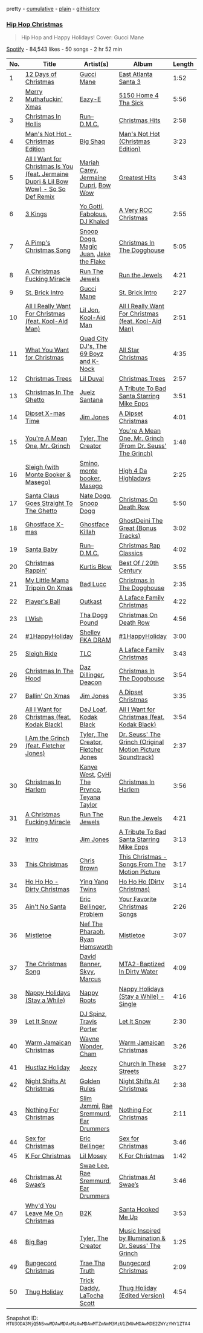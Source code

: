 pretty - [cumulative](/playlists/cumulative/37i9dQZF1DX1qPYE0fcNDF.md) - [plain](/playlists/plain/37i9dQZF1DX1qPYE0fcNDF) - [githistory](https://github.githistory.xyz/mackorone/spotify-playlist-archive/blob/main/playlists/plain/37i9dQZF1DX1qPYE0fcNDF)

### [Hip Hop Christmas](https://open.spotify.com/playlist/37i9dQZF1DX1qPYE0fcNDF)

> Hip Hop and Happy Holidays! Cover: Gucci Mane

[Spotify](https://open.spotify.com/user/spotify) - 84,543 likes - 50 songs - 2 hr 52 min

| No. | Title | Artist(s) | Album | Length |
|---|---|---|---|---|
| 1 | [12 Days of Christmas](https://open.spotify.com/track/6bE3npRCJW3wmy4NV44ZS2) | [Gucci Mane](https://open.spotify.com/artist/13y7CgLHjMVRMDqxdx0Xdo) | [East Atlanta Santa 3](https://open.spotify.com/album/41Mzki3Yox73btDc51evLi) | 1:52 |
| 2 | [Merry Muthafuckin' Xmas](https://open.spotify.com/track/0WtTqjocYc6CIfQFV1760X) | [Eazy\-E](https://open.spotify.com/artist/7B4hKK0S9QYnaoqa9OuwgX) | [5150 Home 4 Tha Sick](https://open.spotify.com/album/65bIyEn06DYO7oFkEYKOdl) | 5:56 |
| 3 | [Christmas In Hollis](https://open.spotify.com/track/1MxFicnnrdo9RzFLAm4Gsf) | [Run–D.M.C.](https://open.spotify.com/artist/3CQIn7N5CuRDP8wEI7FiDA) | [Christmas Hits](https://open.spotify.com/album/6Mtye5lhYh1JtHenUkIsH6) | 2:58 |
| 4 | [Man's Not Hot \- Christmas Edition](https://open.spotify.com/track/28lLyEK20U9nsJc6U9dNun) | [Big Shaq](https://open.spotify.com/artist/7mnAzEmgquhrVtGob81SmO) | [Man's Not Hot \(Christmas Edition\)](https://open.spotify.com/album/4NzqRB5yfjUem4rK6BX9Dt) | 3:23 |
| 5 | [All I Want for Christmas Is You \(feat\. Jermaine Dupri & Lil Bow Wow\) \- So So Def Remix](https://open.spotify.com/track/5EGVmjPN2y1s3hrPcQGqiF) | [Mariah Carey](https://open.spotify.com/artist/4iHNK0tOyZPYnBU7nGAgpQ), [Jermaine Dupri](https://open.spotify.com/artist/6nfYGe7IIuuP5bMY1jkJP6), [Bow Wow](https://open.spotify.com/artist/7352aRY2mqSxBZwzUb6LmA) | [Greatest Hits](https://open.spotify.com/album/5NIt2v0wjaZAXPqOYerldC) | 3:43 |
| 6 | [3 Kings](https://open.spotify.com/track/2awA4tHY7SFlJZrvgWfdSP) | [Yo Gotti](https://open.spotify.com/artist/6Ha4aES39QiVjR0L2lwuwq), [Fabolous](https://open.spotify.com/artist/0YWxKQj2Go9CGHCp77UOyy), [DJ Khaled](https://open.spotify.com/artist/0QHgL1lAIqAw0HtD7YldmP) | [A Very ROC Christmas](https://open.spotify.com/album/55mrxLIpf5AzhIEN43MSCh) | 2:55 |
| 7 | [A Pimp's Christmas Song](https://open.spotify.com/track/5UCPOj1XG4WRm35YDKUgyz) | [Snoop Dogg](https://open.spotify.com/artist/7hJcb9fa4alzcOq3EaNPoG), [Magic Juan](https://open.spotify.com/artist/4MKKSJyNbrGSBodc8R7vPK), [Jake the Flake](https://open.spotify.com/artist/3na9SRBxRRxmtYsElRG0pW) | [Christmas In The Dogghouse](https://open.spotify.com/album/6Yfaff9em7z9TmO9QQscpw) | 5:05 |
| 8 | [A Christmas Fucking Miracle](https://open.spotify.com/track/59fKNCUMTncSMICMNqT2in) | [Run The Jewels](https://open.spotify.com/artist/4RnBFZRiMLRyZy0AzzTg2C) | [Run the Jewels](https://open.spotify.com/album/0hVXUOlozgihW44G4Il0Gu) | 4:21 |
| 9 | [St\. Brick Intro](https://open.spotify.com/track/1Et5dtjFVjgZeH6OC925hk) | [Gucci Mane](https://open.spotify.com/artist/13y7CgLHjMVRMDqxdx0Xdo) | [St\. Brick Intro](https://open.spotify.com/album/1CQpVdTTTL1SfOb0bAME0O) | 2:27 |
| 10 | [All I Really Want For Christmas \(feat\. Kool\-Aid Man\)](https://open.spotify.com/track/5Tz3kCWr1LL2S7P02W55jw) | [Lil Jon](https://open.spotify.com/artist/7sfl4Xt5KmfyDs2T3SVSMK), [Kool\-Aid Man](https://open.spotify.com/artist/6DT3Q5s1oRIZZdOOmg0kVI) | [All I Really Want For Christmas \(feat\. Kool\-Aid Man\)](https://open.spotify.com/album/52w6ES71Bx3mSTKjVXoj3U) | 2:51 |
| 11 | [What You Want for Christmas](https://open.spotify.com/track/6pyn5n6bOUX0iqZxA88H34) | [Quad City DJ's, The 69 Boyz and K\-Nock](https://open.spotify.com/artist/1bRPz3I9pDLcEd8t5sncKe) | [All Star Christmas](https://open.spotify.com/album/4MmG5FXpME1mmMtX0k69bH) | 4:35 |
| 12 | [Christmas Trees](https://open.spotify.com/track/1NAjeuDMkYFhjaA9ATxuUx) | [Lil Duval](https://open.spotify.com/artist/6YiHht3u7FFszle72kpbdQ) | [Christmas Trees](https://open.spotify.com/album/65IO0Gk4mVihvUs5Ol7cTj) | 2:57 |
| 13 | [Christmas In The Ghetto](https://open.spotify.com/track/4qnAL2v6WtgxbJ5DxWgLno) | [Juelz Santana](https://open.spotify.com/artist/6Uh8uJyN9g7oFjDK16nJgb) | [A Tribute To Bad Santa Starring Mike Epps](https://open.spotify.com/album/4fitTiYqga0BtCinAsfmtf) | 3:51 |
| 14 | [Dipset X\-mas Time](https://open.spotify.com/track/5TiZO9v3hLqILmfatAJMV0) | [Jim Jones](https://open.spotify.com/artist/6AMa1VFQ7qCi61tCRtVWXe) | [A Dipset Christmas](https://open.spotify.com/album/4SAE349ZWH6Tyt4hjzW0Do) | 4:01 |
| 15 | [You're A Mean One, Mr\. Grinch](https://open.spotify.com/track/38sOMt0jPIWWqJMNk2u0DI) | [Tyler, The Creator](https://open.spotify.com/artist/4V8LLVI7PbaPR0K2TGSxFF) | [You're A Mean One, Mr\. Grinch \(From Dr\. Seuss' The Grinch\)](https://open.spotify.com/album/7w1TRNc1PTJak7qXPzr1Ih) | 1:48 |
| 16 | [Sleigh \(with Monte Booker & Masego\)](https://open.spotify.com/track/55POBlOBhLuXm2Z7M4Xn1k) | [Smino](https://open.spotify.com/artist/1ybINI1qPiFbwDXamRtwxD), [monte booker](https://open.spotify.com/artist/4p75GTNEXwsAAkpweMVtKo), [Masego](https://open.spotify.com/artist/3ycxRkcZ67ALN3GQJ57Vig) | [High 4 Da Highladays](https://open.spotify.com/album/7BlYL8OhqdHcZTIoISOeEg) | 2:25 |
| 17 | [Santa Claus Goes Straight To The Ghetto](https://open.spotify.com/track/4cJannWi0zsarKSNQDMbqv) | [Nate Dogg](https://open.spotify.com/artist/1Oa0bMld0A3u5OTYfMzp5h), [Snoop Dogg](https://open.spotify.com/artist/7hJcb9fa4alzcOq3EaNPoG) | [Christmas On Death Row](https://open.spotify.com/album/2t6GxVRo0HhWuMFm0XWvL2) | 5:50 |
| 18 | [Ghostface X\-mas](https://open.spotify.com/track/7mgv7UKlHR6Mv8DWSDivi7) | [Ghostface Killah](https://open.spotify.com/artist/6FD0unjzGQhX3b6eMccMJe) | [GhostDeini The Great \(Bonus Tracks\)](https://open.spotify.com/album/0L1Qq8en6hODRCgaAfTBAq) | 3:02 |
| 19 | [Santa Baby](https://open.spotify.com/track/4uuZnt6DS1LTvCpfZb98Bq) | [Run–D.M.C.](https://open.spotify.com/artist/3CQIn7N5CuRDP8wEI7FiDA) | [Christmas Rap Classics](https://open.spotify.com/album/6Oz0ubVxKIiRnpZ1NuiDfx) | 4:02 |
| 20 | [Christmas Rappin'](https://open.spotify.com/track/1MuEjGAGDw07ZqkuX7ea4O) | [Kurtis Blow](https://open.spotify.com/artist/25TKXk9zo9yk0HMJQ3TuE9) | [Best Of / 20th Century](https://open.spotify.com/album/3Ho2zi28ZvsE1j3uKCdMDO) | 3:55 |
| 21 | [My Little Mama Trippin On Xmas](https://open.spotify.com/track/1nNMwW05wHul1lSYHmGM3m) | [Bad Lucc](https://open.spotify.com/artist/77kP3V3j9SPpyF5wem7tck) | [Christmas In The Dogghouse](https://open.spotify.com/album/6Yfaff9em7z9TmO9QQscpw) | 2:35 |
| 22 | [Player's Ball](https://open.spotify.com/track/7LZDnTeLZK2OXnLsr8t8Tx) | [Outkast](https://open.spotify.com/artist/1G9G7WwrXka3Z1r7aIDjI7) | [A Laface Family Christmas](https://open.spotify.com/album/4fzsNfn7gbyM2CiDF5vigi) | 4:22 |
| 23 | [I Wish](https://open.spotify.com/track/0xm4ONa9AnzwVRAO1gIu4v) | [Tha Dogg Pound](https://open.spotify.com/artist/5UtQf6Eqewo02lVCo3lImQ) | [Christmas On Death Row](https://open.spotify.com/album/2t6GxVRo0HhWuMFm0XWvL2) | 4:56 |
| 24 | [\#1HappyHoliday](https://open.spotify.com/track/5pUHIx5GuvTyM5u9dmZ4DZ) | [Shelley FKA DRAM](https://open.spotify.com/artist/5M0lbkGluOPXLeFjApw8r8) | [\#1HappyHoliday](https://open.spotify.com/album/5GgEdbWST6YXBgwFz9O2RQ) | 3:00 |
| 25 | [Sleigh Ride](https://open.spotify.com/track/7DBIvPoaC3Wv69Qe5II7b3) | [TLC](https://open.spotify.com/artist/0TImkz4nPqjegtVSMZnMRq) | [A Laface Family Christmas](https://open.spotify.com/album/4fzsNfn7gbyM2CiDF5vigi) | 3:43 |
| 26 | [Christmas In The Hood](https://open.spotify.com/track/4ZtbsYTOuF1hotmpNn8qpA) | [Daz Dillinger](https://open.spotify.com/artist/5Jz9kKRnCRLTodCH58MyB4), [Deacon](https://open.spotify.com/artist/4481xuujVUcv4MH4TnHWoh) | [Christmas In The Dogghouse](https://open.spotify.com/album/6Yfaff9em7z9TmO9QQscpw) | 3:54 |
| 27 | [Ballin' On Xmas](https://open.spotify.com/track/4fr1ceHZvZl2kY1GYm6GlJ) | [Jim Jones](https://open.spotify.com/artist/6AMa1VFQ7qCi61tCRtVWXe) | [A Dipset Christmas](https://open.spotify.com/album/4SAE349ZWH6Tyt4hjzW0Do) | 3:35 |
| 28 | [All I Want for Christmas \(feat\. Kodak Black\)](https://open.spotify.com/track/5YIrN8eiSm9X7uodyoCmCp) | [DeJ Loaf](https://open.spotify.com/artist/7kFfY4UjNdNyaeUgLIEbIF), [Kodak Black](https://open.spotify.com/artist/46SHBwWsqBkxI7EeeBEQG7) | [All I Want for Christmas \(feat\. Kodak Black\)](https://open.spotify.com/album/4r0lhaqoy76x01TKtYoDoy) | 3:54 |
| 29 | [I Am the Grinch \(feat\. Fletcher Jones\)](https://open.spotify.com/track/5TVQdlY5H99BSAciKixBSt) | [Tyler, The Creator](https://open.spotify.com/artist/4V8LLVI7PbaPR0K2TGSxFF), [Fletcher Jones](https://open.spotify.com/artist/1p0uWG26qtUg2nNxIIk10x) | [Dr\. Seuss' The Grinch \(Original Motion Picture Soundtrack\)](https://open.spotify.com/album/4u40K47aUMjeNrPGmQrodQ) | 2:37 |
| 30 | [Christmas In Harlem](https://open.spotify.com/track/00HMEiBMDkbNCHLJL6zqVk) | [Kanye West](https://open.spotify.com/artist/5K4W6rqBFWDnAN6FQUkS6x), [CyHi The Prynce](https://open.spotify.com/artist/18HVMQsV3tINaTyzT5UIjH), [Teyana Taylor](https://open.spotify.com/artist/4ULO7IGI3M2bo0Ap7B9h8a) | [Christmas In Harlem](https://open.spotify.com/album/31dBitfDGugqFHLKrUT3rt) | 3:56 |
| 31 | [A Christmas Fucking Miracle](https://open.spotify.com/track/54DmhgFHvYxqBEnOwklDml) | [Run The Jewels](https://open.spotify.com/artist/4RnBFZRiMLRyZy0AzzTg2C) | [Run the Jewels](https://open.spotify.com/album/7BUlAwJBzKyllRuDTKV8Ae) | 4:21 |
| 32 | [Intro](https://open.spotify.com/track/19yDsmC7MexMWIRjXlsuF4) | [Jim Jones](https://open.spotify.com/artist/6AMa1VFQ7qCi61tCRtVWXe) | [A Tribute To Bad Santa Starring Mike Epps](https://open.spotify.com/album/4fitTiYqga0BtCinAsfmtf) | 3:13 |
| 33 | [This Christmas](https://open.spotify.com/track/3W6PmtGTyLwWBWUYplSWHT) | [Chris Brown](https://open.spotify.com/artist/7bXgB6jMjp9ATFy66eO08Z) | [This Christmas \- Songs From The Motion Picture](https://open.spotify.com/album/75p6D49hWX6bmG8PJFb02h) | 3:17 |
| 34 | [Ho Ho Ho \- Dirty Christmas](https://open.spotify.com/track/4n3HlzRZxEwxqHXADt758Y) | [Ying Yang Twins](https://open.spotify.com/artist/44PA0rCQXikgOWbfY7Fq7m) | [Ho Ho Ho \(Dirty Christmas\)](https://open.spotify.com/album/7A35Sr7YgnUhANiQ6QYhUq) | 3:14 |
| 35 | [Ain't No Santa](https://open.spotify.com/track/16smAuwyrmkBEbb4X4YYzE) | [Eric Bellinger](https://open.spotify.com/artist/7ibAWtDtmEfaVhc1FJ3Vl9), [Problem](https://open.spotify.com/artist/0399oiMcmbOzzsYQDNYqxn) | [Your Favorite Christmas Songs](https://open.spotify.com/album/305uSyxF5cbcBoGenNlvge) | 2:26 |
| 36 | [Mistletoe](https://open.spotify.com/track/7wy0z84DaALeFYa53tJ9F2) | [Nef The Pharaoh](https://open.spotify.com/artist/3DiSC0nSNNWpPy5ZK3mcrz), [Ryan Hemsworth](https://open.spotify.com/artist/2CgysNw5B7rFNRtRjQbPZ9) | [Mistletoe](https://open.spotify.com/album/2P7cI6pxIFfF03CfAOxdWc) | 3:07 |
| 37 | [The Christmas Song](https://open.spotify.com/track/2gvlqDMOpGLjD6i5nfO89z) | [David Banner](https://open.spotify.com/artist/7jFaoqWPhYLrKzjzlpXmUO), [Skyy](https://open.spotify.com/artist/3wWU0L0tv6eE813fHEYYMg), [Marcus](https://open.spotify.com/artist/6EBrS8EW4hv6N4kn0ufYUS) | [MTA2\-Baptized In Dirty Water](https://open.spotify.com/album/4Od0xWG7XWQxvNPdrIzf2A) | 4:09 |
| 38 | [Nappy Holidays \(Stay a While\)](https://open.spotify.com/track/7L9g3VWFau7z2RFNJsIhwi) | [Nappy Roots](https://open.spotify.com/artist/3tCxM1rTj2qUXsiQZxvt2I) | [Nappy Holidays \(Stay a While\) \- Single](https://open.spotify.com/album/7MayuSvaAb2iB3DfHMCXwr) | 4:16 |
| 39 | [Let It Snow](https://open.spotify.com/track/3CRgiQS75D6o8beYyzPPFf) | [DJ Spinz](https://open.spotify.com/artist/7m4YY1JUSagIGuM9BL7KR1), [Travis Porter](https://open.spotify.com/artist/6z1cicLMt9XArxN10q7m8a) | [Let It Snow](https://open.spotify.com/album/43XazkhujlhFZk3WvD6WAq) | 2:30 |
| 40 | [Warm Jamaican Christmas](https://open.spotify.com/track/60aWxtMGD2eHPNJPxJ9nae) | [Wayne Wonder](https://open.spotify.com/artist/3kc5AFnL1TQQdNaMdSW2UO), [Cham](https://open.spotify.com/artist/5G8IlDlnPQPN4YmtJ6NDxK) | [Warm Jamaican Christmas](https://open.spotify.com/album/3SwlJpUtODj1sV4TbjBWOM) | 3:26 |
| 41 | [Hustlaz Holiday](https://open.spotify.com/track/0GWLNSnKmzKcmTL2AGqeCb) | [Jeezy](https://open.spotify.com/artist/4yBK75WVCQXej1p04GWqxH) | [Church In These Streets](https://open.spotify.com/album/5RHakS5UXhhnyT96maP8ic) | 3:27 |
| 42 | [Night Shifts At Christmas](https://open.spotify.com/track/2igDCdkPxsG876uqueSr9F) | [Golden Rules](https://open.spotify.com/artist/0LvSG8k9YJF0fSevrndsR9) | [Night Shifts At Christmas](https://open.spotify.com/album/19E4JGsZcoRxCl3C37d0pJ) | 2:38 |
| 43 | [Nothing For Christmas](https://open.spotify.com/track/4sCmcmD9qGOnB1WpqTy5HJ) | [Slim Jxmmi](https://open.spotify.com/artist/7EEiVZvj6RCEtVX2F2pyxu), [Rae Sremmurd](https://open.spotify.com/artist/7iZtZyCzp3LItcw1wtPI3D), [Ear Drummers](https://open.spotify.com/artist/16b0RUDQWdrU5HYFKuFW98) | [Nothing For Christmas](https://open.spotify.com/album/1zshwTFvBA3ctGTBTZ5r77) | 2:11 |
| 44 | [Sex for Christmas](https://open.spotify.com/track/6YGafW6x5LnUYTmdVJNKBN) | [Eric Bellinger](https://open.spotify.com/artist/7ibAWtDtmEfaVhc1FJ3Vl9) | [Sex for Christmas](https://open.spotify.com/album/0FJrXGtd8DY7kKA0LYlwxA) | 3:46 |
| 45 | [K For Christmas](https://open.spotify.com/track/3hK0tQgnfjXwaCd0oHV0u2) | [Lil Mosey](https://open.spotify.com/artist/5zctI4wO9XSKS8XwcnqEHk) | [K For Christmas](https://open.spotify.com/album/4wlXOzNBZQ2AQMoYcQQDVh) | 1:42 |
| 46 | [Christmas At Swae’s](https://open.spotify.com/track/2uIJmDr8yFuq27JgZGAw7l) | [Swae Lee](https://open.spotify.com/artist/1zNqQNIdeOUZHb8zbZRFMX), [Rae Sremmurd](https://open.spotify.com/artist/7iZtZyCzp3LItcw1wtPI3D), [Ear Drummers](https://open.spotify.com/artist/16b0RUDQWdrU5HYFKuFW98) | [Christmas At Swae’s](https://open.spotify.com/album/6Qx4jA6F8xTrAypkeaVUSk) | 3:46 |
| 47 | [Why'd You Leave Me On Christmas](https://open.spotify.com/track/0HAJpzhta0QljXSpzSQKmm) | [B2K](https://open.spotify.com/artist/51d3rUlLuMh7EW09aMe7yj) | [Santa Hooked Me Up](https://open.spotify.com/album/52djrCpCLCWE7LZOLVwR3v) | 3:53 |
| 48 | [Big Bag](https://open.spotify.com/track/1flloiRJOCenDSSjnuHGln) | [Tyler, The Creator](https://open.spotify.com/artist/4V8LLVI7PbaPR0K2TGSxFF) | [Music Inspired by Illumination & Dr\. Seuss' The Grinch](https://open.spotify.com/album/05qQ4Sl7LjxDhZFB1ChVvH) | 1:25 |
| 49 | [Bungecord Christmas](https://open.spotify.com/track/1aeQUlT3fNViIUNtimzgeK) | [Trae Tha Truth](https://open.spotify.com/artist/49vCIUW46QY3L5vo1xVFoy) | [Bungecord Christmas](https://open.spotify.com/album/1TJY1i9QiyYIABj0cPN9po) | 2:09 |
| 50 | [Thug Holiday](https://open.spotify.com/track/5I3uXbWBJhkZ62znIU6XEq) | [Trick Daddy](https://open.spotify.com/artist/12FHARd9fY0Tu0ila4Ua25), [LaTocha Scott](https://open.spotify.com/artist/0reX7t2M37jLqLy1Nj1FpT) | [Thug Holiday \(Edited Version\)](https://open.spotify.com/album/3Yf1EXnBKpfdd1LMycHWWL) | 4:54 |

Snapshot ID: `MTU3ODA3MjQ5NSwwMDAwMDAxMzAwMDAwMTZmNmM3MzU1ZWUwMDAwMDE2ZWYzYWY1ZTA4`